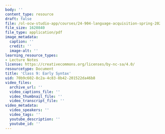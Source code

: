 ```yaml
---
body: ''
content_type: resource
draft: false
file: /ol-ocw-studio-app/courses/24-904-language-acquisition-spring-2022/mit24_904_s22_lec09.pdf
file_size: 1620840
file_type: application/pdf
image_metadata:
  caption: ''
  credit: ''
  image-alt: ''
learning_resource_types:
- Lecture Notes
license: https://creativecommons.org/licenses/by-nc-sa/4.0/
resourcetype: Document
title: 'Class 9: Early Syntax'
uid: 70b9c602-8c2a-4c83-8b42-201522da46b8
video_files:
  archive_url: ''
  video_captions_file: ''
  video_thumbnail_file: ''
  video_transcript_file: ''
video_metadata:
  video_speakers: ''
  video_tags: ''
  youtube_description: ''
  youtube_id: ''
---
```

